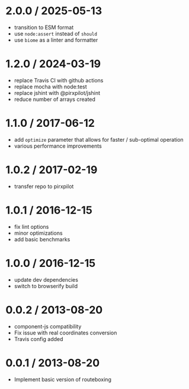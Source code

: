 
2.0.0 / 2025-05-13
==================

 * transition to ESM format
 * use `node:assert` instead of `should`
 * use `biome` as a linter and formatter

1.2.0 / 2024-03-19
==================

 * replace Travis CI with github actions
 * replace mocha with node:test
 * replace jshint with @pirxpilot/jshint
 * reduce number of arrays created

1.1.0 / 2017-06-12
==================

 * add `optimize` parameter that allows for faster / sub-optimal operation
 * various performance improvements

1.0.2 / 2017-02-19
==================

 * transfer repo to pirxpilot

1.0.1 / 2016-12-15
==================

 * fix lint options
 * minor optimizations
 * add basic benchmarks

1.0.0 / 2016-12-15
==================

 * update dev dependencies
 * switch to browserify build

0.0.2 / 2013-08-20 
==================

 * component-js compatibility
 * Fix issue with real coordinates conversion
 * Travis config added

0.0.1 / 2013-08-20 
==================

 * Implement basic version of routeboxing
